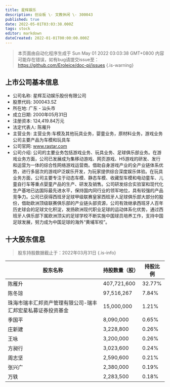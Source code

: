 ```yaml
---
title: 星辉娱乐
description: 创业板 \- 文教休闲 \- 300043
published: true
date: 2022-05-01T03:03:38.000Z
tags: stock
editor: markdown
dateCreated: 2022-01-01T00:00:00.000Z
---
```


> 本页面由自动化程序生成于 Sun May 01 2022 03:03:38 GMT+0800
> 内容可能存在错误，如有bug请提交issue至：https://github.com/Eroleice/doc-pi/issues
{.is-warning}

## 上市公司基本信息
- 公司名称: 星辉互动娱乐股份有限公司
- 股票代码: 300043.SZ
- 所在地: 广东 - 汕头市
- 成立日期: 2000年05月31日
- 注册资本: 124,419.84万元
- 法定代表人: 陈雁升
- 主营业务: 主营业务:车模及其他玩具业务，婴童业务，原材料业务，游戏业务公司主要产品为车模和玩具车
- 公司官网: www.rastar.com
- 公司介绍: 公司的主要业务包括游戏业务、玩具业务、足球俱乐部业务。在游戏业务方面，公司已发展成为集移动游戏、网页游戏、H5游戏的研发、发行和运营为一体的综合性网络游戏运营商。借助自身游戏产业的全产业链体系优势，进行多层次的游戏IP泛娱乐开发，为玩家提供综合深度娱乐体验。在玩具业务方面，公司主要专注于动态车模、静态车模、收藏型车模和电动童车、儿童自行车等重点婴童产品的生产、研发及销售。公司研发综合实验室和现代化生产基地已达国际最先进水平，保持国内同行业的领军地位，具有较强的产品竞争力。公司已获得西班牙足球甲级联赛皇家西班牙人足球俱乐部大部分的股份，借助欧洲顶级联赛俱乐部的产业链头部资源，公司有效继承西班牙人百年历史球会的足球文化积淀，发扬欧洲现代职业足球的运动体系化优势，通过西班牙人俱乐部下属欧洲顶尖的足球学校不断实施中国球员培养工作，支持中国足球发展，努力成为中国足球的海外“黄埔军校”。


## 十大股东信息
> 股东持股数据截止于：2022年03月31日
{.is-info}

| 股东名称 | 持股数量（股） | 持股比例 |
| --- | --- | --- |
| 陈雁升 | 407,721,600 | 32.77% |
| 陈冬琼 | 97,516,267 | 7.84% |
| 珠海市瑞丰汇邦资产管理有限公司-瑞丰汇邦宏星私募证券投资基金 | 15,000,000 | 1.21% |
| 季国平 | 8,090,000 | 0.65% |
| 庄新建 | 3,228,800 | 0.26% |
| 王咏 | 3,200,000 | 0.26% |
| 方昶行 | 3,023,600 | 0.24% |
| 周志坚 | 2,590,600 | 0.21% |
| 张兴广 | 2,380,000 | 0.19% |
| 万轶 | 2,283,500 | 0.18% |




